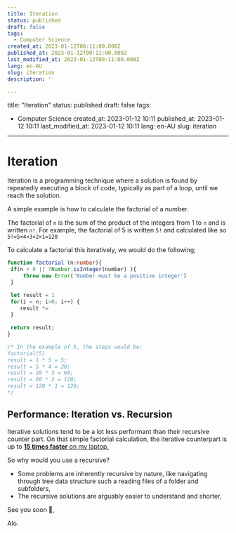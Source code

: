 ```yaml
---
title: Iteration
status: published
draft: false
tags:
  - Computer Science
created_at: 2023-01-12T00:11:00.000Z
published_at: 2023-01-12T00:11:00.000Z
last_modified_at: 2023-01-12T00:11:00.000Z
lang: en-AU
slug: iteration
description: ''

--- 
```

title: "Iteration"
status: published
draft: false
tags:
- Computer Science
created_at: 2023-01-12 10:11
published_at: 2023-01-12 10:11
last_modified_at: 2023-01-12 10:11
lang: en-AU
slug: iteration
---
# Iteration
Iteration is a programming technique where a solution is found by repeatedly executing a block of code, typically as part of a loop, until we reach the solution.

A simple example is how to calculate the factorial of a number.

The factorial of `n` is the sum of the product of the integers from 1 to `n` and is written `n!`.
For example, the factorial of 5 is written `5!` and calculated like so `5!=5×4×3×2×1=120`

To calculate a factorial this iteratively, we would do the following;

```ts
function factorial (n:number){
 if(n < 0 || !Number.isInteger(number) ){
	 throw new Error('Number must be a positive integer')
 }

 let result = 1
 for(i = n; i>0; i++) {
	result *=  
 }
	
 return result;
}

/* In the example of 5, the steps would be:
factorial(5)
result = 1 * 5 = 5;
result = 5 * 4 = 20;
result = 20 * 3 = 60;
result = 60 * 2 = 120;
result = 120 * 1 = 120;
*/
```

## Performance: Iteration vs. Recursion

Iterative solutions tend to be a lot less performant than their recursive counter part.
On that simple factorial calculation, the iterative counterpart is up to [**15 times faster** on my laptop.](./benchmarking-using-deno)

So why would you use a recursive?
- Some problems are inherently recursive by nature, like navigating through tree data structure such a reading files of a folder and subfolders,
- The recursive solutions are arguably easier to understand and shorter,

See you soon 👋,

Alo.